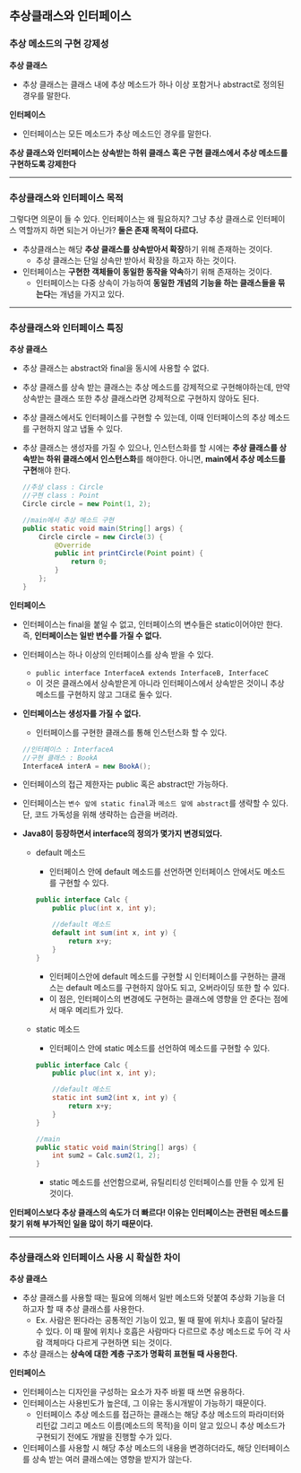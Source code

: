## 추상클래스와 인터페이스

### 추상 메소드의 구현 강제성

**추상 클래스**

- 추상 클래스는 클래스 내에 추상 메소드가 하나 이상 포함거나 abstract로 정의된 경우를 말한다.

**인터페이스**

- 인터페이스는 모든 메소드가 추상 메소드인 경우를 말한다.

**추상 클래스와 인터페이스는 상속받는 하위 클래스 혹은 구현 클래스에서 추상 메소드를 구현하도록 강제한다**



---

### 추상클래스와 인터페이스 목적

그렇다면 의문이 들 수 있다. 인터페이스는 왜 필요하지? 그냥 추상 클래스로 인터페이스 역할까지 하면 되는거 아닌가? **둘은 존재 목적이 다르다.**

- 추상클래스는 해당 **추상 클래스를 상속받아서 확장**하기 위해 존재하는 것이다.
  - 추상 클래스는 단일 상속만 받아서 확장을 하고자 하는 것이다.
- 인터페이스는 **구현한 객체들이 동일한 동작을 약속**하기 위해 존재하는 것이다.
  - 인터페이스는 다중 상속이 가능하여 **동일한 개념의 기능을 하는 클래스들을 묶는다**는 개념을 가지고 있다.

---

### 추상클래스와 인터페이스 특징

**추상 클래스**

- 추상 클래스는 abstract와 final을 동시에 사용할 수 없다.

- 추상 클래스를 상속 받는 클래스는 추상 메소드를 강제적으로 구현해야하는데, 만약 상속받는 클래스 또한 추상 클래스라면 강제적으로 구현하지 않아도 된다.

- 추상 클래스에서도 인터페이스를 구현할 수 있는데, 이때 인터페이스의 추상 메소드를 구현하지 않고 냅둘 수 있다.

- 추상 클래스는 생성자를 가질 수 있으나, 인스턴스화를 할 시에는 **추상 클래스를 상속받는 하위 클래스에서 인스턴스화**를 해야한다. 아니면, **main에서 추상 메소드를 구현**해야 한다.

  ```java
  //추상 class : Circle
  //구현 class : Point
  Circle circle = new Point(1, 2);
  
  //main에서 추상 메소드 구현
  public static void main(String[] args) {
      Circle circle = new Circle(3) {
          @Override
          public int printCircle(Point point) {
              return 0;
          }
      };
  }
  ```



**인터페이스**

- 인터페이스는 final을 붙일 수 없고, 인터페이스의 변수들은 static이어야만 한다. 즉, **인터페이스는 일반 변수를 가질 수 없다.**

- 인터페이스는 하나 이상의 인터페이스를 상속 받을 수 있다.

  -  `public interface InterfaceA extends InterfaceB, InterfaceC`
  - 이 것은 클래스에서 상속받은게 아니라 인터페이스에서 상속받은 것이니 추상 메소드를 구현하지 않고 그대로 둘수 있다.

- **인터페이스는 생성자를 가질 수 없다.**

  - 인터페이스를 구현한 클래스를 통해 인스턴스화 할 수 있다.

  ```java
  //인터페이스 : InterfaceA
  //구현 클래스 : BookA
  InterfaceA interA = new BookA();
  ```

- 인터페이스의 접근 제한자는 public 혹은 abstract만 가능하다.

- 인터페이스는 `변수 앞에 static final`과 `메소드 앞에 abstract`를 생략할 수 있다. 단, 코드 가독성을 위해 생략하는 습관을 버려라.

- **Java8이 등장하면서 interface의 정의가 몇가지 변경되었다.**

  - default 메소드

    - 인터페이스 안에 default 메소드를 선언하면 인터페이스 안에서도 메소드를 구현할 수 있다.

    ```java
    public interface Calc {
        public pluc(int x, int y);

        //default 메소드
        default int sum(int x, int y) {
            return x+y;
        }
    }
    ```

    - 인터페이스안에 default 메소드를 구현할 시 인터페이스를 구현하는 클래스는 default 메소드를 구현하지 않아도 되고, 오버라이딩 또한 할 수 있다.
    - 이 점은, 인터페이스의 변경에도 구현하는 클래스에 영향을 안 준다는 점에서 매우 메리트가 있다.

  - static 메소드

    - 인터페이스 안에 static 메소드를 선언하여 메소드를 구현할 수 있다.

    ```java
    public interface Calc {
        public pluc(int x, int y);

        //default 메소드
        static int sum2(int x, int y) {
            return x+y;
        }
    }

    //main
    public static void main(String[] args) {
        int sum2 = Calc.sum2(1, 2);
    }
    ```

    - static 메소드를 선언함으로써, 유틸리티성 인터페이스를 만들 수 있게 된 것이다.



**인터페이스보다 추상 클래스의 속도가 더 빠르다! 이유는 인터페이스는 관련된 메소드를 찾기 위해 부가적인 일을 많이 하기 때문이다.**

---

### 추상클래스와 인터페이스 사용 시 확실한 차이

**추상 클래스**

- 추상 클래스를 사용할 때는 필요에 의해서 일반 메소드와 덧붙여 추상화 기능을 더하고자 할 때 추상 클래스를 사용한다.
  - Ex. 사람은 뛴다라는 공통적인 기능이 있고, 뛸 때 팔에 위치나 호흡이 달라질 수 있다. 이 때 팔에 위치나 호흡은 사람마다 다르므로 추상 메소드로 두어  각 사람 객체마다 다르게 구현하면 되는 것이다.
- 추상 클래스는 **상속에 대한 계층 구조가 명확히 표현될 때 사용한다.**



**인터페이스**

- 인터페이스는 디자인을 구성하는 요소가 자주 바뀔 때 쓰면 유용하다.
- 인터페이스는 사용빈도가 높은데, 그 이유는 동시개발이 가능하기 때문이다.
  - 인터페이스 추상 메소드를 접근하는 클래스는 해당 추상 메소드의 파라미터와 리턴값 그리고 메소드 이름(메소드의 목적)을 이미 알고 있으니 추상 메소드가 구현되기 전에도 개발을 진행할 수가 있다.
- 인터페이스를 사용할 시 해당 추상 메소드의 내용을 변경하더라도, 해당 인터페이스를 상속 받는 여러 클래스에는 영향을 받지가 않는다.
